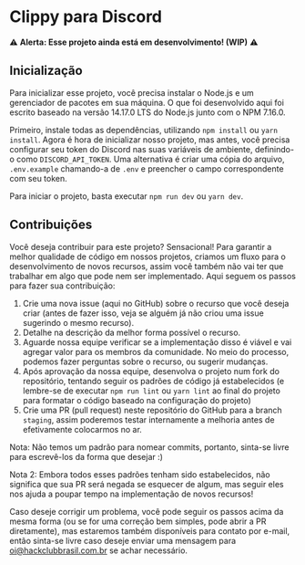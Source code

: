 # Clippy para Discord

:warning: **Alerta: Esse projeto ainda está em desenvolvimento! (WIP)** :warning:

## Inicialização

Para inicializar esse projeto, você precisa instalar o Node.js e um gerenciador de pacotes em sua máquina. O que foi desenvolvido aqui foi escrito baseado na versão 14.17.0 LTS do Node.js junto com o NPM 7.16.0.

Primeiro, instale todas as dependências, utilizando `npm install` ou `yarn install`.
Agora é hora de inicializar nosso projeto, mas antes, você precisa configurar seu token do Discord nas suas variáveis de ambiente, definindo-o como `DISCORD_API_TOKEN`. Uma alternativa é criar uma cópia do arquivo, `.env.example` chamando-a de `.env` e preencher o campo correspondente com seu token.

Para iniciar o projeto, basta executar `npm run dev` ou `yarn dev`.

## Contribuições

Você deseja contribuir para este projeto? Sensacional! Para garantir a melhor qualidade de código em nossos projetos, criamos um fluxo para o desenvolvimento de novos recursos, assim você também não vai ter que trabalhar em algo que pode nem ser implementado.
Aqui seguem os passos para fazer sua contribuição:

1. Crie uma nova issue (aqui no GitHub) sobre o recurso que você deseja criar (antes de fazer isso, veja se alguém já não criou uma issue sugerindo o mesmo recurso).
2. Detalhe na descrição da melhor forma possível o recurso.
3. Aguarde nossa equipe verificar se a implementação disso é viável e vai agregar valor para os membros da comunidade. No meio do processo, podemos fazer perguntas sobre o recurso, ou sugerir mudanças.
4. Após aprovação da nossa equipe, desenvolva o projeto num fork do repositório, tentando seguir os padrões de código já estabelecidos (e lembre-se de executar `npm run lint` ou `yarn lint` ao final do projeto para formatar o código baseado na configuração do projeto)
5. Crie uma PR (pull request) neste repositório do GitHub para a branch `staging`, assim poderemos testar internamente a melhoria antes de efetivamente colocarmos no ar.

Nota: Não temos um padrão para nomear commits, portanto, sinta-se livre para escrevê-los da forma que desejar :)

Nota 2: Embora todos esses padrões tenham sido estabelecidos, não significa que sua PR será negada se esquecer de algum, mas seguir eles nos ajuda a poupar tempo na implementação de novos recursos!

Caso deseje corrigir um problema, você pode seguir os passos acima da mesma forma (ou se for uma correção bem simples, pode abrir a PR diretamente), mas estaremos também disponíveis para contato por e-mail, então sinta-se livre caso deseje enviar uma mensagem para [oi@hackclubbrasil.com.br](mailto:oi@hackclubbrasil.com.br) se achar necessário.

